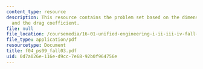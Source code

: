 ```yaml
---
content_type: resource
description: This resource contains the problem set based on the dimensionless parameters
  and the drag coefficient.
file: null
file_location: /coursemedia/16-01-unified-engineering-i-ii-iii-iv-fall-2005-spring-2006/0d7a026e116ed9cc7e6892b0f964756e_f04_ps09_fall03.pdf
file_type: application/pdf
resourcetype: Document
title: f04_ps09_fall03.pdf
uid: 0d7a026e-116e-d9cc-7e68-92b0f964756e
---
```

